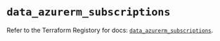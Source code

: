 # `data_azurerm_subscriptions`

Refer to the Terraform Registory for docs: [`data_azurerm_subscriptions`](https://www.terraform.io/docs/providers/azurerm/d/subscriptions).
